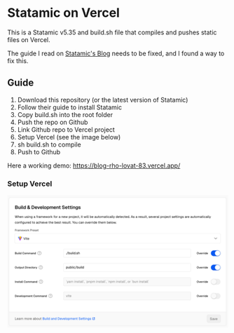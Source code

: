 # Statamic on Vercel 
This is a Statamic v5.35 and build.sh file that compiles and pushes static files on Vercel.

The guide I read on [Statamic's Blog](https://statamic.dev/deploying/vercel) needs to be fixed, and I found a way to fix this.

## Guide 
1. Download this repository (or the latest version of Statamic)
2. Follow their guide to install Statamic
3. Copy build.sh into the root folder
4. Push the repo on Github
5. Link Github repo to Vercel project 
6. Setup Vercel (see the image below)
7. sh build.sh to compile
8. Push to Github

Here a working demo: https://blog-rho-lovat-83.vercel.app/

### Setup Vercel
![alt text](setup-vercel.png "setup vercel deployment")

